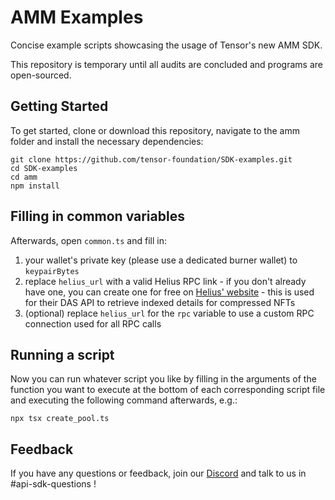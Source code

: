 # AMM Examples
Concise example scripts showcasing the usage of Tensor's new AMM SDK.

This repository is temporary until all audits are concluded and programs are open-sourced.

## Getting Started
To get started, clone or download this repository, navigate to the amm folder and install the necessary dependencies:
```shell
git clone https://github.com/tensor-foundation/SDK-examples.git
cd SDK-examples
cd amm
npm install
```

## Filling in common variables
Afterwards, open `common.ts` and fill in:
1. your wallet's private key (please use a dedicated burner wallet) to `keypairBytes` 
2. replace `helius_url` with a valid Helius RPC link - if you don't already have one, you can create one for free on [Helius' website](https://dev.helius.xyz/dashboard/app) - this is used for their DAS API to retrieve indexed details for compressed NFTs
3. (optional) replace `helius_url` for the `rpc` variable to use a custom RPC connection used for all RPC calls

## Running a script
Now you can run whatever script you like by filling in the arguments of the function you want to execute at the bottom of each corresponding script file and executing the following command afterwards, e.g.:
```shell
npx tsx create_pool.ts
```

## Feedback

If you have any questions or feedback, join our [Discord](https://discord.com/invite/6S3pRkfedB) and talk to us in #api-sdk-questions !